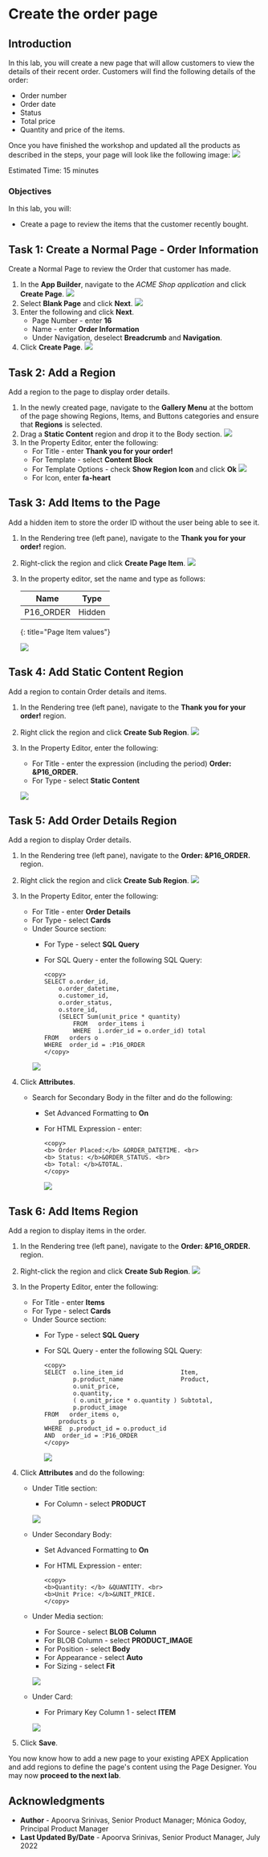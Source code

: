# Create the order page

## Introduction

In this lab, you will create a new page that will allow customers to view the details of their recent order.
Customers will find the following details of the order:
- Order number
- Order date
- Status
- Total price
- Quantity and price of the items.

Once you have finished the workshop and updated all the products as described in the steps, your page will look like the following image:
![](./images/orders-page.png " ")

Estimated Time: 15 minutes
<!--
Watch the video below for a quick walk through of the lab.

[](youtube:qskWwkxJmcM)
-->
### Objectives
In this lab, you will:
- Create a page to review the items that the customer recently bought.

## Task 1: Create a Normal Page - Order Information
Create a Normal Page to review the Order that customer has made.

1. In the **App Builder**, navigate to the *ACME Shop application* and click **Create Page**.
    ![](./images/create-page.png " ")
2. Select **Blank Page** and click **Next**.
    ![](./images/blank-page.png " ")
3. Enter the following and click **Next**.
    - Page Number - enter **16**
    - Name - enter **Order Information**
    - Under Navigation, deselect **Breadcrumb** and **Navigation**.
5. Click **Create Page**.
    ![](./images/create-order-info.png " ")

## Task 2: Add a Region
Add a region to the page to display order details.

1. In the newly created page, navigate to the **Gallery Menu** at the bottom of the page showing Regions, Items, and Buttons categories and ensure that **Regions** is selected.
2. Drag a **Static Content** region and drop it to the Body section.
    ![](./images/create-static.png " ")
3. In the Property Editor, enter the following:
    - For Title - enter **Thank you for your order!**
    - For Template - select **Content Block**
    - For Template Options - check **Show Region Icon** and click **Ok**
        ![](./images/template-options.png " ")
    - For Icon, enter **fa-heart**

## Task 3: Add Items to the Page
Add a hidden item to store the order ID without the user being able to see it.

1. In the Rendering tree (left pane), navigate to the **Thank you for your order!** region.
2. Right-click the region and click **Create Page Item**.
    ![](./images/create-item.png " ")
3. In the property editor, set the name and type as follows:

    | Name |  Type  |
    | --- |  --- |
    | P16_ORDER | Hidden |
    {: title="Page Item values"}
    
    ![](./images/order-item.png " ")    
    
## Task 4: Add Static Content Region
Add a region to contain Order details and items.

1. In the Rendering tree (left pane), navigate to the **Thank you for your order!** region.
2. Right click the region and click **Create Sub Region**.
    ![](./images/create-sub-region.png " ")
3. In the Property Editor, enter the following:
    - For Title - enter the expression (including the period) **Order: &P16_ORDER.**
    - For Type - select **Static Content**
    
    ![](./images/sub-region-fields.png " ")
    
## Task 5: Add Order Details Region
Add a region to display Order details.

1. In the Rendering tree (left pane), navigate to the **Order: &P16_ORDER.** region.
2. Right click the region and click **Create Sub Region**.
    ![](./images/create-sub-region2.png " ")
    
3. In the Property Editor, enter the following:
    - For Title - enter **Order Details**
    - For Type - select **Cards**
    - Under Source section:
        - For Type - select **SQL Query**
        - For SQL Query - enter the following SQL Query:

            ```
            <copy>
            SELECT o.order_id,
                o.order_datetime,
                o.customer_id,
                o.order_status,
                o.store_id,
                (SELECT Sum(unit_price * quantity)
                    FROM   order_items i
                    WHERE  i.order_id = o.order_id) total
            FROM   orders o
            WHERE  order_id = :P16_ORDER
            </copy>
            ```
        ![](./images/sub-region-fields2.png " ")    
            
4. Click **Attributes**.
    
    -  Search for Secondary Body in the filter and do the following:
        - Set Advanced Formatting to **On**
        - For HTML Expression - enter:

            ```
            <copy>
            <b> Order Placed:</b> &ORDER_DATETIME. <br>
            <b> Status: </b>&ORDER_STATUS. <br>
            <b> Total: </b>&TOTAL.    
            </copy>
            ```
            
          ![](./images/attributes.png " ")

## Task 6: Add Items Region
Add a region to display items in the order.

1. In the Rendering tree (left pane), navigate to the **Order: &P16_ORDER.** region.
2. Right-click the region and click **Create Sub Region**.
    ![](./images/create-sub-region3.png " ")
3. In the Property Editor, enter the following:
    - For Title - enter **Items**
    - For Type - select **Cards**
    - Under Source section:
        - For Type - select **SQL Query**
        - For SQL Query - enter the following SQL Query:

            ```
            <copy>
            SELECT  o.line_item_id                Item,
                    p.product_name                Product,
                    o.unit_price,
                    o.quantity,
                    ( o.unit_price * o.quantity ) Subtotal,
                    p.product_image
            FROM   order_items o,
                products p
            WHERE  p.product_id = o.product_id
            AND  order_id = :P16_ORDER
            </copy>
            ```
          ![](./images/sub-region-fields3.png " ")
4. Click **Attributes** and do the following:
    

    - Under Title section:
        - For Column - select **PRODUCT**    

         ![](./images/attributes2.png " ")
         
    - Under Secondary Body:
        - Set Advanced Formatting to **On**
        - For HTML Expression - enter:
    
            ```
            <copy>
            <b>Quantity: </b> &QUANTITY. <br>
            <b>Unit Price: </b>&UNIT_PRICE.    
            </copy>
            ```
         
    - Under Media section:
        - For Source - select **BLOB Column**   
        - For BLOB Column - select **PRODUCT_IMAGE**  
        - For Position - select **Body**  
        - For Appearance - select **Auto**  
        - For Sizing - select **Fit**   

        ![](./images/attributes3.png " ")
        
    - Under Card:
        - For Primary Key Column 1 - select **ITEM**    

        ![](./images/attributes4.png " ")
        
5. Click **Save**.


You now know how to add a new page to your existing APEX Application and add regions to define the page's content using the Page Designer. You may now **proceed to the next lab**.

## Acknowledgments

- **Author** - Apoorva Srinivas, Senior Product Manager; Mónica Godoy, Principal Product Manager
- **Last Updated By/Date** - Apoorva Srinivas, Senior Product Manager, July 2022
